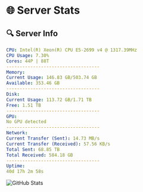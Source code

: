# 🌐 Server Stats
## 🔍 Server Info
```yaml
CPU: Intel(R) Xeon(R) CPU E5-2699 v4 @ 1317.39MHz
CPU Usage: 7.30%
Cores: 44P | 88T
-----------------------------------
Memory:
Current Usage: 146.83 GB/503.74 GB
Available: 353.46 GB
-----------------------------------
Disk:
Current Usage: 113.72 GB/1.71 TB
Free: 1.51 TB
-----------------------------------
GPU:
No GPU detected
-----------------------------------
Network:
Current Transfer (Sent): 14.73 MB/s
Current Transfer (Received): 57.56 KB/s
Total Sent: 68.85 TB
Total Received: 584.18 GB
-----------------------------------
Uptime:
40d 17h 2m 58s
```
![GitHub Stats](https://img.shields.io/badge/Updated-2025-04-17_14:25:47-blue)